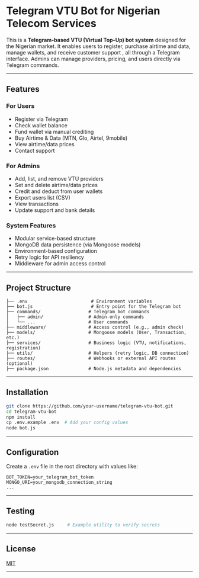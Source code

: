 # Telegram VTU Bot for Nigerian Telecom Services

This is a **Telegram-based VTU (Virtual Top-Up) bot system** designed for the Nigerian market. It enables users to register, purchase airtime and data, manage wallets, and receive customer support , all through a Telegram interface. Admins can manage providers, pricing, and users directly via Telegram commands.

---

## Features

### For Users

- Register via Telegram
- Check wallet balance
- Fund wallet via manual crediting
- Buy Airtime & Data (MTN, Glo, Airtel, 9mobile)
- View airtime/data prices
- Contact support

### For Admins

- Add, list, and remove VTU providers
- Set and delete airtime/data prices
- Credit and deduct from user wallets
- Export users list (CSV)
- View transactions
- Update support and bank details

### System Features

- Modular service-based structure
- MongoDB data persistence (via Mongoose models)
- Environment-based configuration
- Retry logic for API resiliency
- Middleware for admin access control

---

## Project Structure

```
├── .env                        # Environment variables
├── bot.js                      # Entry point for the Telegram bot
├── commands/                  # Telegram bot commands
│   ├── admin/                 # Admin-only commands
│   └── ...                    # User commands
├── middleware/                # Access control (e.g., admin check)
├── models/                    # Mongoose models (User, Transaction, etc.)
├── services/                  # Business logic (VTU, notifications, registration)
├── utils/                     # Helpers (retry logic, DB connection)
├── routes/                    # Webhooks or external API routes (optional)
├── package.json               # Node.js metadata and dependencies
```

---

## Installation

```bash
git clone https://github.com/your-username/telegram-vtu-bot.git
cd telegram-vtu-bot
npm install
cp .env.example .env  # Add your config values
node bot.js
```

---

## Configuration

Create a `.env` file in the root directory with values like:

```
BOT_TOKEN=your_telegram_bot_token
MONGO_URI=your_mongodb_connection_string
...
```

---

## Testing

```bash
node testSecret.js     # Example utility to verify secrets
```
---

## License

[MIT](LICENSE)

---
